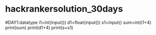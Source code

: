# hackrankersolution_30days
#DAY1:datatype
i1=int(input())
d1=float(input())
s1=input()
sum=int(i1+4)
print(sum)
print(d1+4)
print(s+s1)
